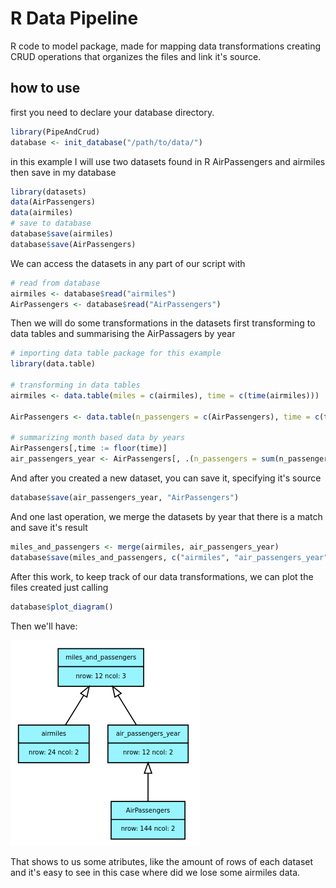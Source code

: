 
# R Data Pipeline

R code to model package, made for mapping data transformations creating CRUD operations that organizes the files and link it's source.

## how to use

first you need to declare your database directory.


``` R
library(PipeAndCrud)
database <- init_database("/path/to/data/")
```

in this example I will use two datasets found in R AirPassengers and airmiles then save in my database

``` R
library(datasets)
data(AirPassengers)
data(airmiles)
# save to database
database$save(airmiles)
database$save(AirPassengers)
```

We can access the datasets in any part of our script with 

``` R
# read from database
airmiles <- database$read("airmiles")
AirPassengers <- database$read("AirPassengers")
```

Then we will do some transformations in the datasets first transforming to data tables and summarising the AirPassagers by year


``` R
# importing data table package for this example
library(data.table)

# transforming in data tables
airmiles <- data.table(miles = c(airmiles), time = c(time(airmiles))) 

AirPassengers <- data.table(n_passengers = c(AirPassengers), time = c(time(AirPassengers))) 

# summarizing month based data by years
AirPassengers[,time := floor(time)]
air_passengers_year <- AirPassengers[, .(n_passengers = sum(n_passengers)), by=.(time)]

```

And after you created a new dataset, you can save it, specifying it's source

``` R
database$save(air_passengers_year, "AirPassengers")
```

And one last operation, we merge the datasets by year that there is a match and save it's result

``` R
miles_and_passengers <- merge(airmiles, air_passengers_year)
database$save(miles_and_passengers, c("airmiles", "air_passengers_year")) # specifying parents in second argument 
```

After this work, to keep track of our data transformations, we can plot the files created just calling

``` R
database$plot_diagram()
```
Then we'll have:

![alt text](example.png)

That shows to us some atributes, like the amount of rows of each dataset and it's easy to see in this case where did we lose some airmiles data.